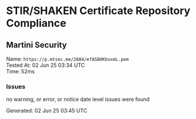 # STIR/SHAKEN Certificate Repository Compliance

## Martini Security

Name: `https://p.mtsec.me/2884/efASB0KbxxmL.pem`\
Tested At: 02 Jun 25 03:34 UTC\
Time: 52ms

### Issues

no warning, or error, or notice date level issues were found

Generated: 02 Jun 25 03:45 UTC